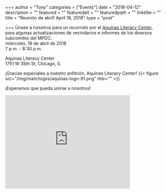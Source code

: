 +++
author = "Tony"
categories = ["Events"]
date = "2018-04-12"
description = ""
featured = ""
featuredalt = ""
featuredpath = ""
linktitle = ""
title = "Reunión de abril! April 18, 2018"
type = "post"

+++
Únase a nosotros para un recorrido por el  <a href="http://aquinasliteracycenter.org">Aquinas Literacy Center</a>, para algunas actualizaciones de vecindarios e informes de los diversos subcomités del MPDC.
<br/> miércoles, 18 de abril de 2018
<br/> 7 p.m. - 8:30 p.m.

Aquinas Literacy Center<br/>
1751 W 35th St, Chicago, IL<br/>  

¡Gracias especiales a nuestro anfitrión, Aquinas Literacy Center!
{{< figure src="/img/main/logos/aquinas-logo-91.png" title="" >}}

¡Esperamos que pueda unirse a nosotros!

<iframe src="https://www.google.com/maps/embed?pb=!1m18!1m12!1m3!1d2972.9045854147253!2d-87.67224998462031!3d41.830352676379974!2m3!1f0!2f0!3f0!3m2!1i1024!2i768!4f13.1!3m3!1m2!1s0x880e2dc59896707f%3A0xf41b156f810bbed5!2sAquinas+Literacy+Center!5e0!3m2!1sen!2sus!4v1523660952134" width="400" height="300" frameborder="0" style="border:0" allowfullscreen></iframe>
<br/>
<br/>